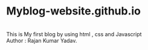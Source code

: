 # Myblog-website.github.io
<br>
This is My first blog by using html , css and Javascript
<br>
Author : Rajan Kumar Yadav.
